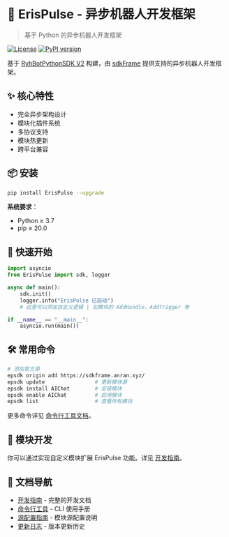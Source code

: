 # 🚀 ErisPulse - 异步机器人开发框架

> 基于 Python 的异步机器人开发框架

[![License](https://img.shields.io/github/license/ErisPulse/ErisPulse)](https://github.com/ErisPulse/ErisPulse/blob/main/LICENSE)
[![PyPI version](https://img.shields.io/pypi/v/erispulse)](https://pypi.org/project/erispulse/)

基于 [RyhBotPythonSDK V2](https://github.com/runoneall/RyhBotPythonSDK2) 构建，由 [sdkFrame](https://github.com/runoneall/sdkFrame) 提供支持的异步机器人开发框架。

## ✨ 核心特性
- 完全异步架构设计
- 模块化插件系统
- 多协议支持
- 模块热更新
- 跨平台兼容

## 📦 安装

```bash
pip install ErisPulse --upgrade
```

**系统要求**：
- Python ≥ 3.7
- pip ≥ 20.0

## 🚀 快速开始

```python
import asyncio
from ErisPulse import sdk, logger

async def main():
    sdk.init()
    logger.info("ErisPulse 已启动")
    # 这里可以添加自定义逻辑 | 如模块的 AddHandle，AddTrigger 等

if __name__ == "__main__":
    asyncio.run(main())
```

## 🛠️ 常用命令

```bash
# 添加官方源
epsdk origin add https://sdkframe.anran.xyz/
epsdk update                # 更新模块源
epsdk install AIChat        # 安装模块
epsdk enable AIChat         # 启用模块
epsdk list                  # 查看所有模块
```
更多命令详见 [命令行工具文档](https://github.com/ErisPulse/ErisPulse/edit/main/docs/CLI.md)。

## 🧩 模块开发

你可以通过实现自定义模块扩展 ErisPulse 功能。详见 [开发指南](https://github.com/ErisPulse/ErisPulse/edit/main/docs/DEVELOPMENT.md)。

## 📖 文档导航
- [开发指南](https://github.com/ErisPulse/ErisPulse/edit/main/docs/DEVELOPMENT.md) - 完整的开发文档
- [命令行工具](https://github.com/ErisPulse/ErisPulse/edit/main/docs/CLI.md) - CLI 使用手册
- [源配置指南](https://github.com/ErisPulse/ErisPulse/edit/main/docs/ORIGIN.md) - 模块源配置说明
- [更新日志](https://github.com/ErisPulse/ErisPulse/edit/main/docs/CHANGELOG.md) - 版本更新历史
